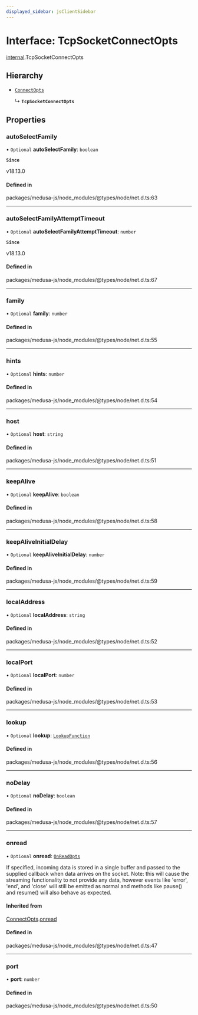 ```yaml
---
displayed_sidebar: jsClientSidebar
---
```


# Interface: TcpSocketConnectOpts

[internal](../modules/internal-8.md).TcpSocketConnectOpts

## Hierarchy

- [`ConnectOpts`](internal-8.ConnectOpts.md)

  ↳ **`TcpSocketConnectOpts`**

## Properties

### autoSelectFamily

• `Optional` **autoSelectFamily**: `boolean`

**`Since`**

v18.13.0

#### Defined in

packages/medusa-js/node_modules/@types/node/net.d.ts:63

___

### autoSelectFamilyAttemptTimeout

• `Optional` **autoSelectFamilyAttemptTimeout**: `number`

**`Since`**

v18.13.0

#### Defined in

packages/medusa-js/node_modules/@types/node/net.d.ts:67

___

### family

• `Optional` **family**: `number`

#### Defined in

packages/medusa-js/node_modules/@types/node/net.d.ts:55

___

### hints

• `Optional` **hints**: `number`

#### Defined in

packages/medusa-js/node_modules/@types/node/net.d.ts:54

___

### host

• `Optional` **host**: `string`

#### Defined in

packages/medusa-js/node_modules/@types/node/net.d.ts:51

___

### keepAlive

• `Optional` **keepAlive**: `boolean`

#### Defined in

packages/medusa-js/node_modules/@types/node/net.d.ts:58

___

### keepAliveInitialDelay

• `Optional` **keepAliveInitialDelay**: `number`

#### Defined in

packages/medusa-js/node_modules/@types/node/net.d.ts:59

___

### localAddress

• `Optional` **localAddress**: `string`

#### Defined in

packages/medusa-js/node_modules/@types/node/net.d.ts:52

___

### localPort

• `Optional` **localPort**: `number`

#### Defined in

packages/medusa-js/node_modules/@types/node/net.d.ts:53

___

### lookup

• `Optional` **lookup**: [`LookupFunction`](../modules/internal-8.md#lookupfunction)

#### Defined in

packages/medusa-js/node_modules/@types/node/net.d.ts:56

___

### noDelay

• `Optional` **noDelay**: `boolean`

#### Defined in

packages/medusa-js/node_modules/@types/node/net.d.ts:57

___

### onread

• `Optional` **onread**: [`OnReadOpts`](internal-8.OnReadOpts.md)

If specified, incoming data is stored in a single buffer and passed to the supplied callback when data arrives on the socket.
Note: this will cause the streaming functionality to not provide any data, however events like 'error', 'end', and 'close' will
still be emitted as normal and methods like pause() and resume() will also behave as expected.

#### Inherited from

[ConnectOpts](internal-8.ConnectOpts.md).[onread](internal-8.ConnectOpts.md#onread)

#### Defined in

packages/medusa-js/node_modules/@types/node/net.d.ts:47

___

### port

• **port**: `number`

#### Defined in

packages/medusa-js/node_modules/@types/node/net.d.ts:50
